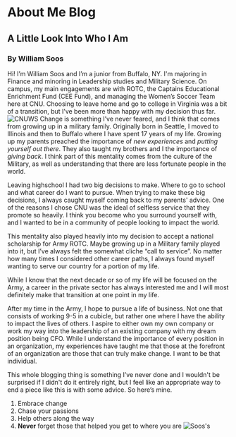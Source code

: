 # About Me Blog 
## A Little Look Into Who I Am
### By William Soos

Hi! I’m William Soos and I’m a junior from Buffalo, NY. I'm majoring in Finance and minoring in Leadership studies and Military Science. On campus, my main engagements are with ROTC, the Captains Educational Enrichment Fund (CEE Fund), and managing the Women’s Soccer Team here at CNU. Choosing to leave home and go to college in Virginia was a bit of a transition, but I’ve been more than happy with my decision thus far. 
![CNUWS](https://williamsoos.github.io/Dr.Soos/images/CNUWS.JPG)
Change is something I’ve never feared, and I think that comes from growing up in a military family. Originally born in Seattle, I moved to Illinois and then to Buffalo where I have spent 17 years of my life. Growing up my parents preached the importance of *new experiences* and *putting yourself out there*. They also taught my brothers and I the importance of *giving back*. I think part of this mentality comes from the culture of the Military, as well as understanding that there are less fortunate people in the world.

Leaving highschool I had two big decisions to make. Where to go to school and what career do I want to pursue. When trying to make these big decisions, I always caught myself coming back to my parents' advice. One of the reasons I chose CNU was the ideal of selfless service that they promote so heavily. I think you become who you surround yourself with, and I wanted to be in a community of people looking to impact the world.  

This mentality also played heavily into my decision to accept a national scholarship for Army ROTC. Maybe growing up in a Military family played into it, but I’ve always felt the somewhat cliche “call to service”. No matter how many times I considered other career paths, I always found myself wanting to serve our country for a portion of my life. 

While I know that the next decade or so of my life will be focused on the Army, a career in the private sector has always interested me and I will most definitely make that transition at one point in my life. 

After my time in the Army, I hope to pursue a life of business. Not one that consists of working 9-5 in a cubicle, but rather one where I have the ability to impact the lives of others. I aspire to either own my own company or work my way into the leadership of an existing company with my dream position being CFO. While I understand the importance of every position in an organization, my experiences have taught me that those at the forefront of an organization are those that can truly make change. I want to be that individual. 

This whole blogging thing is something I’ve never done and I wouldn't be surprised if I didn't do it entirely right, but I feel like an appropriate way to end a piece like this is with some advice. So here’s mine.   

1. Embrace change
2. Chase your passions
3. Help others along the way
4. **Never** forget those that helped you get to where you are
![Soos's](https://williamsoos.github.io/Dr.Soos/images/SoosFam.JPG)
